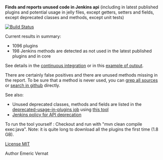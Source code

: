 **Finds and reports unused code in Jenkins api** (including in latest published plugins and potential usage in jelly files, except getters, setters and fields, except deprecated classes and methods, except unit tests)

[![Build Status](https://ci.jenkins-ci.org/buildStatus/icon?job=Reporting/infra_deprecated-usage-in-plugins)](https://ci.jenkins-ci.org/view/All/job/Reporting/job/infra_unused-code-detector/)

Current results in summary:
* 1096 plugins
* 198 Jenkins methods are detected as not used in the latest published plugins and in core

See details in the [continuous integration](https://ci.jenkins-ci.org/view/All/job/Reporting/job/infra_unused-code-detector/lastSuccessfulBuild/artifact/target/output.html)
or in this [example of output](../../blob/master/Output_example.html).

There are certainly false positives and there are unused methods missing in the report.
To be sure that a method is never used, you can [grep all sources](https://wiki.jenkins-ci.org/display/JENKINS/Grepping+all+sources) or [search in github](https://github.com/search?type=Code&q=user%3Ajenkinsci+SomeClass.staticMethod) directly.

See also:
* Unused deprecated classes, methods and fields are listed in the [deprecated-usage-in-plugins job](https://ci.jenkins-ci.org/view/All/job/Reporting/job/infra_deprecated-usage-in-plugins/lastSuccessfulBuild/artifact/target/output.html#deprecatedApiNotUsed) using [this tool](https://github.com/jenkins-infra/deprecated-usage-in-plugins)
* [Jenkins policy for API deprecation](https://issues.jenkins-ci.org/browse/JENKINS-31035)

To run the tool yourself : Checkout and run with "mvn clean compile exec:java".
Note: it is quite long to download all the plugins the first time (1.8 GB).

[License MIT](../../blob/master/LICENSE.txt)

Author Emeric Vernat
